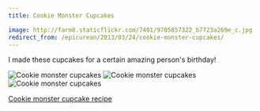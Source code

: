 ```yaml
---
title: Cookie Monster Cupcakes

image: http://farm8.staticflickr.com/7401/9705857322_b7723a269e_c.jpg
redirect_from: /epicurean/2013/03/24/cookie-monster-cupcakes/
---
```


I made these cupcakes for a certain amazing person's birthday!

<div class="photos">
<img src="http://farm8.staticflickr.com/7401/9705857322_b7723a269e_c.jpg" class="img-half" alt="Cookie monster cupcakes">
<img src="http://farm4.staticflickr.com/3728/9705859392_c81a706dc5_c.jpg" class="img-half" alt="Cookie monster cupcakes">
<img src="http://farm8.staticflickr.com/7424/9702626123_69c114c974_b.jpg" alt="Cookie monster cupcakes">
</div>

[Cookie monster cupcake recipe](http://birdonacake.blogspot.com/2011/11/om-nom-nom-nom.html)
